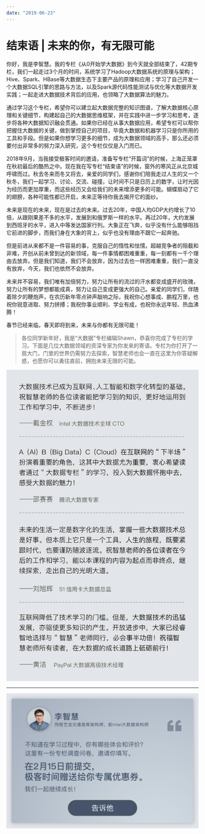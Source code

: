 ```yaml
---
date: "2019-06-23"
---  
```

      
# 结束语 | 未来的你，有无限可能
你好，我是李智慧。我的专栏《从0开始学大数据》到今天就全部结束了，42期专栏，我们一起走过3个月的时间，系统学习了Hadoop大数据系统的原理与架构；Hive、Spark、HBase等大数据生态下主要产品的原理和应用；学习了自己开发一个大数据SQL引擎的思路与方法，以及Spark源代码性能测试与优化等大数据开发实践；一起走进大数据技术背后的应用，也领略了大数据算法的魅力。

通过学习这个专栏，希望你可以建立起大数据完整的知识图谱，了解大数据核心原理和关键细节，构建起自己的大数据思维框架，并在实践中进一步学习和思考，逐步将各种大数据知识融会贯通。如果你已经在从事大数据应用，希望专栏可以帮你把握住大数据的关键，做到掌控自己的项目，毕竟大数据和机器学习只是你所用的工具和手段。但是如果你想学习更多的细节，成为大数据领域的高手，那么还必须要付出非常多的努力深入研究，这个专栏仅仅是入门而已。

2018年9月，当我接受极客时间的邀请，准备写专栏“开篇词”的时候，上海正笼罩在秋初最后的酷热之中。现在我在写专栏“结束语”的时候，窗外的寒风正从北京城呼啸而过。秋去冬来而冬又将去，亲爱的同学们，感谢你们陪我走过人生的又一个秋冬，我们一起学习、讨论、交流、碰撞，让时间不只是日历上的数字，让时光因为经历而更加厚重，而这些经历又会给我们的未来增添更多的可能。蝴蝶扇动了它的翅膀，各种可能性都已开启，未来正等待你我去揭开它的面纱。

<!-- [[[read_end]]] -->

未来是现在的未来，现在是过去的未来。过去20年，中国人均GDP大约增长了10倍，从跟刚果差不多的水平，发展到和俄罗斯一样的水平。再过20年，大约发展到西班牙的水平，进入中等发达国家行列。大象正在飞奔，似乎没有什么能够阻挡它前进的脚步，而我们身在大象的背上，似乎也没有理由不跟它一起奔驰。

但是前进从来都不是一件容易的事，克服自己的惰性和怯懦，超越竞争者的阻截和非难，开创从前未曾到达的新领域，每一件事情都困难重重，每一刻都有一千个理由去放弃。但是我们知道，我们不会放弃，因为过去也一样困难重重，我们一直没有放弃，今天，我们也依然不会放弃。

未来并不容易，我们唯有加倍努力，努力让所有的流过的汗水都变成盛开的玫瑰，努力让所有的梦想都能成真，努力让自己变成更强大的自己。亲爱的同学们，伴随着除夕的鞭炮声，在农历新年零点钟声敲响之际，我祝你心想事成、鹏程万里，也祝你锐意进取、努力拼搏；我祝你事业顺利、学业有成，也祝你永远年轻、热血沸腾！

春节已经来临，春天即将到来，未来与你都有无限可能！

> 各位同学新年好，我是“大数据”专栏编辑Shawn，恭喜你完成了专栏的学习。下面是几位大数据领域的资深专家为你发来的寄语。专栏为你打开了一扇大门，门里的世界仍需努力去探索，智慧老师也会一直在这里为你答疑解惑，也愿你可以勇往直前，拥抱未来无限的可能。

![](./httpsstatic001geekbangorgresourceimage25c025c609920944738d1461c5adb036d5c0.png)

* * *

[![](./httpsstatic001geekbangorgresourceimage3fe73f8f93f157a3bd2beca2f45c181676e7.jpg)](http://wj.qq.com/s2/3156650/00b4/)